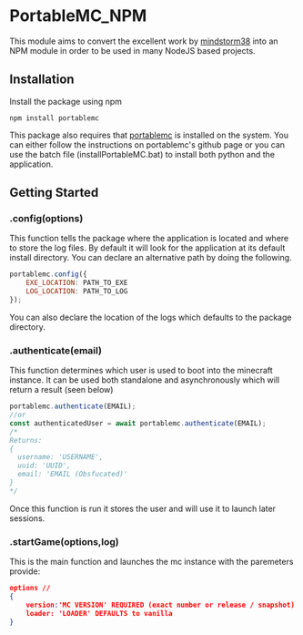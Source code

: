 # PortableMC_NPM

This module aims to convert the excellent work by [mindstorm38](https://github.com/mindstorm38) into an NPM module in order to be used in many NodeJS based projects. 

## Installation
Install the package using npm
```
npm install portablemc
```
This package also requires that [portablemc](https://github.com/mindstorm38/portablemc) is installed on the system. You can either follow the instructions on portablemc's github page or you can use the batch file (installPortableMC.bat) to install both python and the application.

## Getting Started

### .config(options)
This function tells the package where the application is located and where to store the log files.
By default it will look for the application at its default install directory. You can declare an alternative path by doing the following.
``` js
portablemc.config({
    EXE_LOCATION: PATH_TO_EXE
    LOG_LOCATION: PATH_TO_LOG
});
```
You can also declare the location of the logs which defaults to the package directory.

### .authenticate(email)
This function determines which user is used to boot into the minecraft instance. It can be used both standalone and asynchronously which will return a result (seen below) 
``` js
portablemc.authenticate(EMAIL);
//or
const authenticatedUser = await portablemc.authenticate(EMAIL);
/*
Returns:
{
  username: 'USERNAME',
  uuid: 'UUID',
  email: 'EMAIL (Obsfucated)'
}
*/
```
Once this function is run it stores the user and will use it to launch later sessions.

### .startGame(options,log)
This is the main function and launches the mc instance with the paremeters provide:
``` json
options // 
{
    version:'MC VERSION' REQUIRED (exact number or release / snapshot)
    loader: 'LOADER' DEFAULTS to vanilla
}
```


